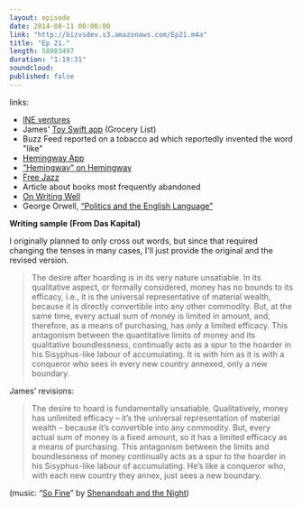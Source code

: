 ```yaml
---
layout: episode
date: 2014-08-11 00:00:00
link: "http://bizvsdev.s3.amazonaws.com/Ep21.m4a"
title: "Ep 21."
length: 58983497
duration: "1:19:31"
soundcloud: 
published: false
---
```


links:

- [INE ventures](http://ineventures.com)
- James' [Toy Swift app](https://github.com/jiaaro/swift-grocery) (Grocery List)
- Buzz Feed reported on a tobacco ad which reportedly invented the word "like"
- [Hemingway App](http://www.hemingwayapp.com)
- [“Hemingway” on Hemingway](http://languagelog.ldc.upenn.edu/nll/?p=10416)
- [Free Jazz](https://www.youtube.com/watch?v=YedVpRzF900)
- Article about books most frequently abandoned
- [On Writing Well](http://www.amazon.com/Writing-Well-30th-Anniversary-Edition/dp/0060891548)
- George Orwell, [“Politics and the English Language”](https://www.mtholyoke.edu/acad/intrel/orwell46.htm)


**Writing sample (From Das Kapital)**

I originally planned to only cross out words, but since that required changing the tenses in many cases, I'll just provide the original and the revised version.

 > The desire after hoarding is in its very nature unsatiable. In its qualitative aspect, or formally considered, money has no bounds to its efficacy, i.e., it is the universal representative of material wealth, because it is directly convertible into any other commodity. But, at the same time, every actual sum of money is limited in amount, and, therefore, as a means of purchasing, has only a limited efficacy. This antagonism between the quantitative limits of money and its qualitative boundlessness, continually acts as a spur to the hoarder in his Sisyphus-like labour of accumulating. It is with him as it is with a conqueror who sees in every new country annexed, only a new boundary.

James’ revisions:

 > The desire to hoard is fundamentally unsatiable. Qualitatively, money has unlimited efficacy – it’s the universal representation of material wealth – because it’s  convertible into any commodity. But, every actual sum of money is a fixed amount, so it has a limited efficacy as a means of purchasing. This antagonism between the limits and boundlessness of money continually acts as a spur to the hoarder in his Sisyphus-like labour of accumulating. He’s like a conqueror who, with each new country they annex, just sees a new boundary.


(music: “[So Fine](http://shenandoahandthenight.com/track/so-fine)” by [Shenandoah and the Night](http://shenandoahandthenight.com))

